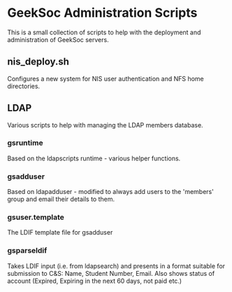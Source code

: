 GeekSoc Administration Scripts
=============================

This is a small collection of scripts to help with the deployment and administration of GeekSoc servers.

nis_deploy.sh
-------------
Configures a new system for NIS user authentication and NFS home
directories.

LDAP
----
Various scripts to help with managing the LDAP members database.

### gsruntime
Based on the ldapscripts runtime - various helper functions.

### gsadduser
Based on ldapadduser - modified to always add users to the 'members' group and email their details to them.

### gsuser.template
The LDIF template file for gsadduser

### gsparseldif
Takes LDIF input (i.e. from ldapsearch) and presents in a format suitable for submission to C&S: Name, Student Number, Email.
Also shows status of account (Expired, Expiring in the next 60 days, not paid etc.)